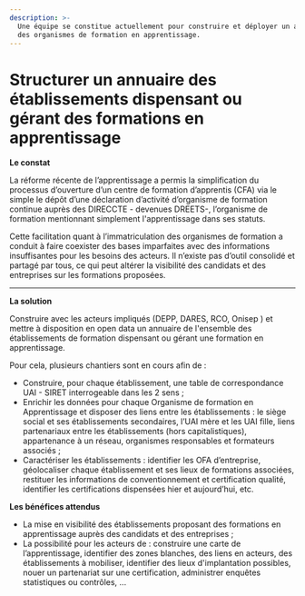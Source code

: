 ```yaml
---
description: >-
  Une équipe se constitue actuellement pour construire et déployer un annuaire
  des organismes de formation en apprentissage.
---
```


# Structurer un annuaire des établissements dispensant ou gérant des formations en apprentissage

**Le constat**

La réforme récente de l’apprentissage a permis la simplification du processus d’ouverture d’un centre de formation d’apprentis \(CFA\) via le simple le dépôt d’une déclaration d’activité d’organisme de formation continue auprès des DIRECCTE - devenues DREETS-, l’organisme de formation mentionnant simplement l'apprentissage dans ses statuts.

  
Cette facilitation quant à l’immatriculation des organismes de formation a conduit à  faire coexister des bases imparfaites avec des informations insuffisantes pour les besoins des acteurs. Il n’existe pas d’outil consolidé et partagé par tous, ce qui peut altérer la visibilité des candidats et des entreprises sur les formations proposées.  
****

**La solution**

Construire avec les acteurs impliqués \(DEPP, DARES, RCO, Onisep \) et mettre à disposition en open data un annuaire de l'ensemble des établissements de formation dispensant ou gérant une formation en apprentissage.  


Pour cela, plusieurs chantiers sont en cours afin de : 

* Construire, pour chaque établissement, une table de correspondance UAI - SIRET interrogeable dans les 2 sens ;
* Enrichir les données pour chaque Organisme de formation en Apprentissage et disposer des liens entre les établissements  :  le siège social et ses établissements secondaires, l’UAI mère et les UAI fille, liens partenariaux entre les établissements \(hors capitalistiques\), appartenance à un réseau, organismes responsables et formateurs associés ;
* Caractériser les établissements  : identifier les OFA d’entreprise, géolocaliser chaque établissement et ses lieux de formations associées, restituer les informations de conventionnement et certification qualité, identifier les certifications dispensées hier et  aujourd’hui, etc.

**Les bénéfices attendus**

* La mise en visibilité des établissements proposant des formations en apprentissage auprès des candidats et des entreprises ;
* La possibilité pour les acteurs de : construire une carte de l’apprentissage, identifier des zones blanches, des liens en acteurs, des établissements à mobiliser, identifier des lieux d'implantation possibles, nouer un partenariat sur une certification, administrer enquêtes statistiques ou contrôles, ...

